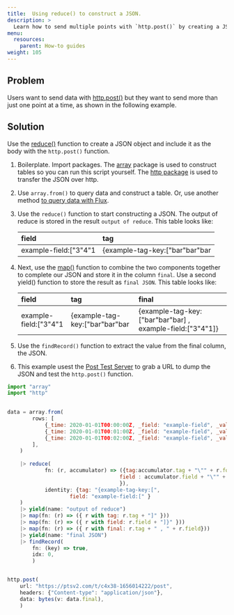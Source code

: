 ```yaml
---
title:  Using reduce() to construct a JSON. 
description: >
  Learn how to send multiple points with `http.post()` by creating a JSON object with `reduce()`. 
menu:
  resources:
    parent: How-to guides
weight: 105
---
```

## Problem
Users want to send data with [http.post()](/flux/v0.x/stdlib/http/post/) but they want to send more than just one point at a time, as shown in the following example. 

## Solution 
Use the [reduce()](/flux/v0.x/stdlib/universe/reduce/) function to create a JSON object and include it as the body with the `http.post()` function. 

1. Boilerplate. Import packages. The [array](/flux/v0.x/stdlib/array/) package is used to construct tables so you can run this script yourself. The [http package](/flux/v0.x/stdlib/http/) is used to transfer the JSON over http.  
2. Use `array.from()` to query data and construct a table. Or, use another method [to query data with Flux](/influxdb/v2.3/query-data/flux/). 
3. Use the `reduce()` function to start constructing a JSON. The output of reduce is stored in the result `output of reduce`. This table looks like: 

    | field                 | tag                            |
    | :-------------------- | :----------------------------- |
    | example-field:["3"4"1 | {example-tag-key:["bar"bar"bar |

4. Next, use the [map()](/flux/v0.x/stdlib/universe/map/) function to combine the two components together to complete our JSON and store it in the column `final`. Use a second yield() function to store the result as `final JSON`. This table looks like:

    | field                 | tag                            | final                                                     |
    | :-------------------- | :----------------------------- | :-------------------------------------------------------  |
    | example-field:["3"4"1 | {example-tag-key:["bar"bar"bar | {example-tag-key:["bar"bar"bar] , example-field:["3"4"1]} |

5. Use the `findRecord()` function to extract the value from the final column, the JSON. 
6. This example usest the [Post Test Server](https://ptsv2.com/) to grab a URL to dump the JSON and test the `http.post()` function. 

```js
import "array"
import "http"

 
data = array.from(
        rows: [
            {_time: 2020-01-01T00:00:00Z, _field: "example-field", _value: 3, foo: "bar"},
            {_time: 2020-01-01T00:01:00Z, _field: "example-field", _value: 4, foo: "bar"},
            {_time: 2020-01-01T00:02:00Z, _field: "example-field", _value: 1, foo: "bar"},
        ],
    )
  
    |> reduce(
            fn: (r, accumulator) => ({tag:accumulator.tag + "\"" + r.foo, 
                                    field : accumulator.field + "\"" + string(v:r._value)
                                    }),
            identity: {tag: "{example-tag-key:[", 
                    field: "example-field:[" }
    )
    |> yield(name: "output of reduce")
    |> map(fn: (r) => ({ r with tag: r.tag + "]" }))
    |> map(fn: (r) => ({ r with field: r.field + "]}" }))
    |> map(fn: (r) => ({ r with final: r.tag + " , " + r.field}))
    |> yield(name: "final JSON")
    |> findRecord(
        fn: (key) => true,
        idx: 0,
        )


http.post(
    url: "https://ptsv2.com/t/c4x38-1656014222/post",
    headers: {"Content-type": "application/json"},
    data: bytes(v: data.final),
    )
```


